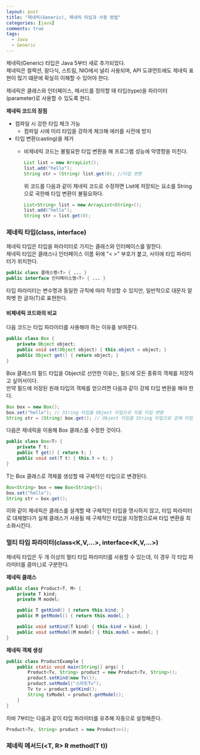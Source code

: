 ```yaml
---
layout: post
title: "제네릭(Generic), 제네릭 타입과 사용 방법"
categories: [java]
comments: true
tags:
  - Java
  - Generic
---
```

제네릭(Generic) 타입은 Java 5부터 새로 추가되었다.<br>
제네릭은 컬렉션, 람다식, 스트림, NIO에서 널리 사용되며, API 도큐먼트에도 제네릭 표현이 많기 떄문에 확실히 이해할 수 있어야 한다.<br>

제네릭은 클래스와 인터페이스, 메서드를 정의할 때 타입(type)을 파라미터(parameter)로 사용할 수 있도록 한다.

**제네릭 코드의 장점**
- 컴파일 시 강한 타입 체크 가능
    - 컴파일 시에 미리 타입을 강하게 체크해 에러를 사전에 방지
- 타입 변환(casting)을 제거
    - 비제네릭 코드는 불필요한 타입 변환을 해 프로그램 성능에 악영향을 미친다.
        ```java
        List list = new ArrayList();
        list.add("hello"); 
        String str = (String) list.get(0); //타입 변환
        ```
        
        위 코드를 다음과 같이 제네릭 코드로 수정하면 List에 저장되는 요소를 String으로 국한해 타입 변환이 불필요하다. 

        ```java
        List<String> list = new ArrayList<String>();
        list.add("hello"); 
        String str = list.get(0);
        ```

### 제네릭 타입(class<T>, interface<T>)
제네릭 타입은 타입을 파라미터로 가지는 클래스와 인터페이스를 말한다.<br>
제네릭 타입은 클래스나 인터페이스 이름 뒤에 "< >" 부호가 붙고, 사이에 타입 파라미터가 위치한다. 

```java
public class 클래스명<T> { ... }
public interface 인터페이스명<T> { ... }
```

타입 파라미터는 변수명과 동일한 규칙에 따라 작성할 수 있지만, 일반적으로 대문자 알파벳 한 글자(T)로 표현한다. 

#### 비제네릭 코드와의 비교 
다음 코드는 타입 파라미터를 사용해야 하는 이유를 보여준다. 

```java
public class Box {
    private Object object; 
    public void set(Object object) { this.object = object; }
    public Object get() { return object; }
}
```

Box 클래스의 필드 타입을 Object로 선언한 이유는, 필드에 모든 종류의 객체를 저장하고 싶어서이다.<br>
만약 필드에 저장된 원래 타입의 객체를 얻으려면 다음과 같이 강제 타입 변환을 해야 한다. 

```java
Box box = new Box(); 
box.set("hello"); // String 타입을 Object 타입으로 자동 타입 변환
String str = (String) box.get(); // Object 타입을 String 타입으로 강제 타입 변환
```

다음은 제네릭을 이용해 Box 클래스를 수정한 것이다. 

```java
public class Box<T> {
    private T t; 
    public T get() { return t; }
    public void set(T t) { this.t = t; }
}
```

T는 Box 클래스로 객체를 생성할 때 구체적인 타입으로 변경된다. 

```java
Box<String> box = new Box<String>(); 
box.set("hello"); 
String str = box.get(); 
```

이와 같이 제네릭은 클래스를 설계할 때 구체적인 타입을 명시하지 않고, 타입 파라미터로 대체했다가 실제 클래스가 사용될 때 구체적인 타입을 지정함으로써 타입 변환을 최소화시킨다. 

### 멀티 타입 파라미터(class<K,V,...>, interface<K,V,...>)
제네릭 타입은 두 개 이상의 멀티 타입 파라미터를 사용할 수 있는데, 이 경우 각 타입 파라미터를 콤마(,)로 구분한다. 

**제네릭 클래스**

```java
public class Product<T, M> {
    private T kind; 
    private M model; 

    public T getKind() { return this.kind; }
    public M getModel() { return this.model; }

    public void setKind(T kind) { this.kind = kind; }
    public void setModel(M model) { this.model = model; }
}
```

**제네릭 객체 생성**

```java
public class ProductExample {
    public static void main(String[] args) {
        Product<Tv, String> product = new Product<Tv, String>();
        product.setKind(new Tv());
        product.setModel("스마트Tv"); 
        Tv tv = product.getKind(); 
        String tvModel = product.getModel(); 
    }
}
```

자바 7부터는 다음과 같이 타입 파라미터를 유추해 자동으로 설정해준다. 

```java
Product<Tv, String> product = new Product<>(); 
```

### 제네릭 메서드(<T, R> R method(T t))

